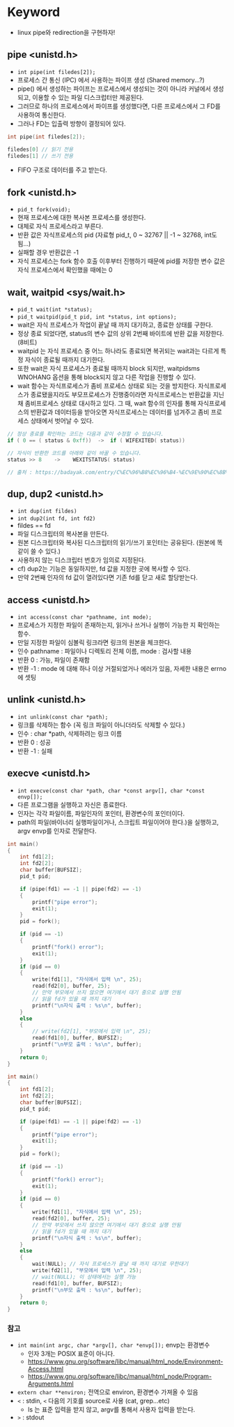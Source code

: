# Keyword

- linux pipe와 redirection을 구현하자!

## pipe <unistd.h>

- `int pipe(int filedes[2]);`
- 프로세스 간 통신 (IPC) 에서 사용하는 파이프 생성 (Shared memory...?)
- pipe() 에서 생성하는 파이프는 프로세스에서 생성되는 것이 아니라 커널에서 생성되고, 이용할 수 있는 파일 디스크럽터만 제공된다.
- 그러므로 하나의 프로세스에서 파이프를 생성했다면, 다른 프로세스에서 그 FD를 사용하여 통신한다.
- 그러나 FD는 입출력 방향이 결정되어 있다.

```C
int pipe(int filedes[2]);

filedes[0] // 읽기 전용
filedes[1] // 쓰기 전용
```

- FIFO 구조로 데이터를 주고 받는다.

## fork <unistd.h>

- `pid_t fork(void);`
- 현재 프로세스에 대한 복사본 프로세스를 생성한다.
- 대체로 자식 프로세스라고 부른다.
- 반환 값은 자식프로세스의 pid (자료형 pid_t, 0 ~ 32767 || -1 ~ 32768, int도 됨...)
- 실패할 경우 반환값은 -1
- 자식 프로세스는 fork 함수 호출 이후부터 진행하기 때문에 pid를 저장한 변수 값은 자식 프로세스에서 확인했을 때에는 0

## wait, waitpid <sys/wait.h>

- `pid_t wait(int *status);`
- `pid_t waitpid(pid_t pid, int *status, int options);`
- wait은 자식 프로세스가 작업이 끝날 때 까지 대기하고, 종료한 상태를 구한다.
- 정상 종료 되었다면, status의 변수 값의 상위 2번째 바이트에 반환 값을 저장한다. (8비트)
- waitpid 는 자식 프로세스 중 어느 하나라도 종료되면 복귀되는 wait과는 다르게 특정 자식이 종료될 때까지 대기한다.
- 또한 wait은 자식 프로세스가 종료될 때까지 block 되지만, waitpidsms WNOHANG 옵션을 통해 block되지 않고 다른 작업을 진행할 수 있다.
- wait 함수는 자식프로세스가 좀비 프로세스 상태로 되는 것을 방지한다. 자식프로세스가 종료됐을지라도 부모프로세스가 진행중이라면 자식프로세스는 반환값을 지닌채 좀비프로세스 상태로 대시하고 있다. 그 때, wait 함수의 인자를 통해 자식프로세스의 반환값과 데이터등을 받아오면 자식프로세스는 데이터를 넘겨주고 좀비 프로세스 상태에서 벗어날 수 있다.

```C
// 정상 종료를 확인하는 코드는 다음과 같이 수정할 수 있습니다.
if ( 0 == ( status & 0xff))  ->  if ( WIFEXITED( status))

// 자식이 반환한 코드를 아래와 같이 바꿀 수 있습니다.
status >> 8    ->    WEXITSTATUS( status)

// 출처 : https://badayak.com/entry/C%EC%96%B8%EC%96%B4-%EC%9E%90%EC%8B%9D-%ED%94%84%EB%A1%9C%EC%84%B8%EC%8A%A4%EA%B0%80-%EC%A2%85%EB%A3%8C%EB%90%A0-%EB%95%8C%EA%B9%8C%EC%A7%80-%EB%8C%80%EA%B8%B0-%ED%95%A8%EC%88%98-wait
```

## dup, dup2 <unistd.h>

- `int dup(int fildes)`
- `int dup2(int fd, int fd2)`
- fildes == fd
- 파일 디스크립터의 복사본을 만든다.
- 원본 디스크립터와 복사된 디스크립터의 읽기/쓰기 포인터는 공유된다. (원본에 똑같이 쓸 수 있다.)
- 사용하지 않는 디스크립터 번호가 임의로 지정된다.
- cf) dup2는 기능은 동일하지만, fd 값을 지정한 곳에 복사할 수 있다.
- 만약 2번째 인자의 fd 값이 열려있다면 기존 fd를 닫고 새로 할당받는다.

## access <unistd.h>

- `int access(const char *pathname, int mode);`
- 프로세스가 지정한 파일이 존재하는지, 읽거나 쓰거나 실행이 가능한 지 확인하는 함수.
- 만일 지정한 파일이 심볼릭 링크라면 링크의 원본을 체크한다.
- 인수 pathname : 파일이나 디렉토리 전체 이름, mode : 검사할 내용
- 반환 0 : 가능, 파일이 존재함
- 반환 -1 : mode 에 대해 하나 이상 거절되었거나 에러가 있음, 자세한 내용은 errno 에 셋팅

## unlink <unistd.h>

- `int unlink(const char *path);`
- 링크를 삭제하는 함수 (꼭 링크 파일이 아니더라도 삭제할 수 있다.)
- 인수 : char \*path, 삭제하려는 링크 이름
- 반환 0 : 성공
- 반환 -1 : 실패

## execve <unistd.h>

- `int execve(const char *path, char *const argv[], char *const envp[]);`
- 다른 프로그램을 실행하고 자신은 종료한다.
- 인자는 각각 파일이름, 파일인자의 포인터, 환경변수의 포인터이다.
- path의 파일(바이너리 실행파일이거나, 스크립트 파일이어야 한다.)을 실행하고, argv envp를 인자로 전달한다.


```C
int main()
{
	int fd1[2];
	int fd2[2];
	char buffer[BUFSIZ];
	pid_t pid;

	if (pipe(fd1) == -1 || pipe(fd2) == -1)
	{
		printf("pipe error");
		exit(1);
	}
	pid = fork();

	if (pid == -1)
	{
		printf("fork() error");
		exit(1);
	}
	if (pid == 0)
	{
		write(fd1[1], "자식에서 입력 \n", 25);
		read(fd2[0], buffer, 25); 
		// 만약 부모에서 쓰지 않으면 여기에서 대기 중으로 실행 안됨
		// 읽을 fd가 있을 때 까지 대기
		printf("\n자식 출력 : %s\n", buffer);
	}
	else
	{
		// write(fd2[1], "부모에서 입력 \n", 25);
		read(fd1[0], buffer, BUFSIZ);
		printf("\n부모 출력 : %s\n", buffer);
	}
	return 0;
}
```

```C
int main()
{
	int fd1[2];
	int fd2[2];
	char buffer[BUFSIZ];
	pid_t pid;

	if (pipe(fd1) == -1 || pipe(fd2) == -1)
	{
		printf("pipe error");
		exit(1);
	}
	pid = fork();

	if (pid == -1)
	{
		printf("fork() error");
		exit(1);
	}
	if (pid == 0)
	{
		write(fd1[1], "자식에서 입력 \n", 25);
		read(fd2[0], buffer, 25); 
		// 만약 부모에서 쓰지 않으면 여기에서 대기 중으로 실행 안됨
		// 읽을 fd가 있을 때 까지 대기
		printf("\n자식 출력 : %s\n", buffer);
	}
	else
	{
		wait(NULL); // 자식 프로세스가 끝날 때 까지 대기로 무한대기
		write(fd2[1], "부모에서 입력 \n", 25);
		// wait(NULL); 이 상태에서는 실행 가능
		read(fd1[0], buffer, BUFSIZ);
		printf("\n부모 출력 : %s\n", buffer);
	}
	return 0;
}
```

### 참고

- `int main(int argc, char *argv[], char *envp[]);` envp는 환경변수
	- 인자 3개는 POSIX 표준이 아니다.
	- https://www.gnu.org/software/libc/manual/html_node/Environment-Access.html
	- https://www.gnu.org/software/libc/manual/html_node/Program-Arguments.html
- `extern char **environ;` 전역으로 environ, 환경변수 가져올 수 있음
- `<` : stdin, `<` 다음의 기호를 source로 사용 (cat, grep...etc)
	- ls 는 표준 입력을 받지 않고, argv를 통해서 사용자 입력을 받는다.
- `>` : stdout